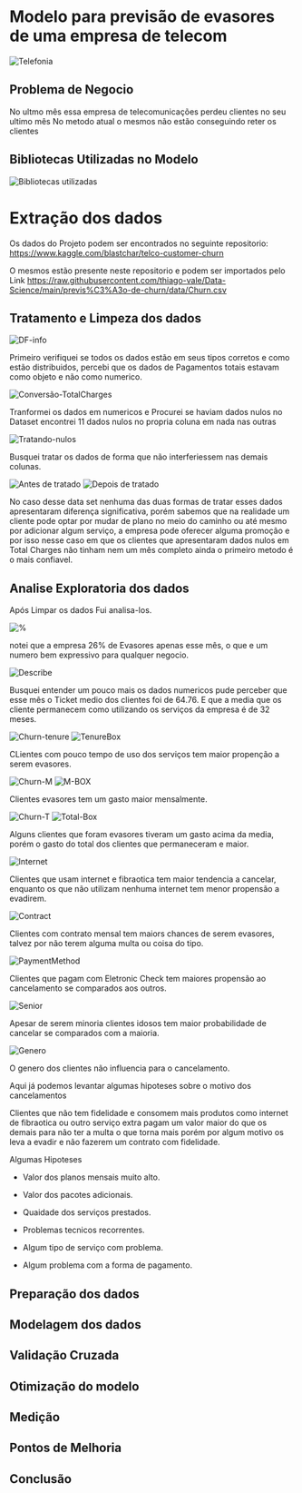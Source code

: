 # Modelo para previsão de evasores de uma empresa de telecom

![Telefonia](https://user-images.githubusercontent.com/77752211/129768384-482d6e30-c0a5-4d45-b4a1-584e8243d3eb.jpg)

##
## Problema de Negocio

No ultmo mês essa empresa de telecomunicações perdeu clientes no seu ultimo mês
No metodo atual o mesmos não estão conseguindo reter os clientes

##
## Bibliotecas Utilizadas no Modelo

![Bibliotecas utilizadas](https://user-images.githubusercontent.com/77752211/129759007-b944190a-2331-432b-b991-79a0bef71b62.png)

##
# Extração dos dados

Os dados do Projeto podem ser encontrados no seguinte repositorio: https://www.kaggle.com/blastchar/telco-customer-churn

O mesmos estão presente neste repositorio e podem ser importados pelo Link https://raw.githubusercontent.com/thiago-vale/Data-Science/main/previs%C3%A3o-de-churn/data/Churn.csv

##
## Tratamento e Limpeza dos dados


![DF-info](https://user-images.githubusercontent.com/77752211/129761563-7b5ea677-5224-41de-b7f8-96b8a39d753f.png)

Primeiro verifiquei se todos os dados estão em seus tipos corretos e como estão distribuidos, percebi que os dados de Pagamentos totais estavam como objeto e não como numerico.

![Conversão-TotalCharges](https://user-images.githubusercontent.com/77752211/129762109-a72ec191-55ee-4abb-a39b-895554e4bf56.png)

Tranformei os dados em numericos e Procurei se haviam dados nulos no Dataset
encontrei 11 dados nulos no propria coluna em nada nas outras

![Tratando-nulos](https://user-images.githubusercontent.com/77752211/129762843-54335fac-caea-44ac-9213-a9ea1a58abc4.png)

Busquei tratar os dados de forma que não interferiessem nas demais colunas.

![Antes de tratado](https://user-images.githubusercontent.com/77752211/129763459-1e24a5cc-a83a-4f0c-82ec-bcc0094c90da.png)
![Depois de tratado](https://user-images.githubusercontent.com/77752211/129763488-99f75f99-88df-441c-9cbd-4749067a919d.png)

No caso desse data set nenhuma das duas formas de tratar esses dados apresentaram diferença significativa, porém sabemos que na realidade um cliente pode optar por mudar de plano no meio do caminho ou até mesmo por adicionar algum serviço, a empresa pode oferecer alguma promoção e por isso nesse caso em que os clientes que apresentaram dados nulos em Total Charges não tinham nem um mês completo ainda o primeiro metodo é o mais confiavel.

##
## Analise Exploratoria dos dados
Após Limpar os dados Fui analisa-los.

![%](https://user-images.githubusercontent.com/77752211/129940425-ffbd17cf-8fae-470d-a382-81e6585d687b.jpg)

notei que a empresa 26% de Evasores apenas esse mês, o que e um numero bem expressivo para qualquer negocio.

![Describe](https://user-images.githubusercontent.com/77752211/129940654-d0cd6168-3c8a-4327-add0-cea4a7c87fff.png)

Busquei entender um pouco mais os dados numericos pude perceber que esse mês o Ticket medio dos clientes foi de 64.76.
E que a media que os cliente permanecem como utilizando os serviços da empresa é de 32 meses.

![Churn-tenure](https://user-images.githubusercontent.com/77752211/129959003-ac775372-e179-4c2e-814f-9fe552df4b68.png)
![TenureBox](https://user-images.githubusercontent.com/77752211/129959528-4d4a9e64-3353-4137-8afb-0778cf272848.jpg)

CLientes com pouco tempo de uso dos serviços tem maior propenção a serem evasores.


![Churn-M](https://user-images.githubusercontent.com/77752211/129959031-a43ffc0c-281c-4d93-8a0e-ad1c0110ee38.png)
![M-BOX](https://user-images.githubusercontent.com/77752211/129959598-784c87ef-710c-4e5c-aa79-1db76dacec37.png)

Clientes evasores tem um gasto maior mensalmente.

![Churn-T](https://user-images.githubusercontent.com/77752211/129959054-f6bd486d-111c-4c44-8a17-473e7764229b.png)
![Total-Box](https://user-images.githubusercontent.com/77752211/129959651-1d5917ac-8087-409b-a255-77227670848f.png)

Alguns clientes que foram evasores tiveram um gasto acima da media, porém o gasto do total dos clientes que permaneceram e maior.


![Internet](https://user-images.githubusercontent.com/77752211/129959147-cb8e7a51-d171-41ca-a979-59aeb5e7ec7f.jpg)

Clientes que usam internet e fibraotica tem maior tendencia a cancelar, enquanto os que não utilizam nenhuma internet tem menor propensão a evadirem.


![Contract](https://user-images.githubusercontent.com/77752211/129959171-826ac1e1-318a-469e-a578-0398e2e15e58.jpg)

Clientes com contrato mensal tem maiors chances de serem evasores, talvez por não terem alguma multa ou coisa do tipo.

![PaymentMethod](https://user-images.githubusercontent.com/77752211/129959205-8a373f33-304b-4d35-96b5-69ff62ccff7f.jpg)

Clientes que pagam com Eletronic Check tem maiores propensão ao cancelamento se comparados aos outros.


![Senior](https://user-images.githubusercontent.com/77752211/129959374-178547fa-88dd-4a6e-8de1-4ab4d1983b8f.png)

Apesar de serem minoria clientes idosos tem maior probabilidade de cancelar se comparados com a maioria.


![Genero](https://user-images.githubusercontent.com/77752211/129959350-c1a4eb5a-c827-4167-8300-ceb701246f3e.png)

O genero dos clientes não influencia para o cancelamento.

Aqui já podemos levantar algumas hipoteses sobre o motivo dos cancelamentos

Clientes que não tem fidelidade e consomem mais produtos como internet de fibraotica ou outro serviço extra pagam um valor maior do que os demais para não ter a multa o que torna mais porém por algum motivo os leva a evadir e não fazerem um contrato com fidelidade.

Algumas Hipoteses

* Valor dos planos mensais muito alto.

* Valor dos pacotes adicionais.

* Quaidade dos serviços prestados.

* Problemas tecnicos recorrentes.

* Algum tipo de serviço com problema.

* Algum problema com a forma de pagamento.


##
## Preparação dos dados


##
## Modelagem dos dados


##
## Validação Cruzada


##
## Otimização do modelo


##
## Medição


##
## Pontos de Melhoria


##
## Conclusão

